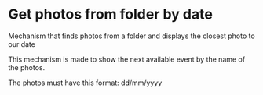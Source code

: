 # Get photos from folder by date
Mechanism that finds photos from a folder and displays the closest photo to our date

This mechanism is made to show the next available event by the name of the photos.

The photos must have this format: dd/mm/yyyy
